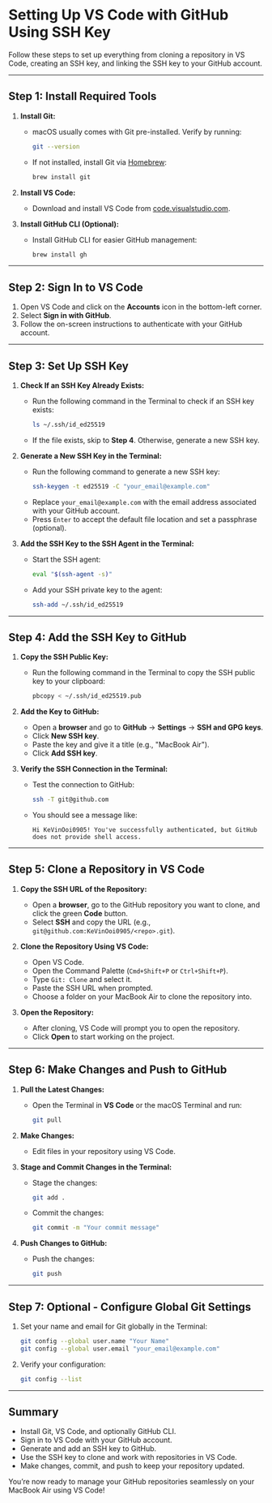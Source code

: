 # Setting Up VS Code with GitHub Using SSH Key

Follow these steps to set up everything from cloning a repository in VS Code, creating an SSH key, and linking the SSH key to your GitHub account.

---

## **Step 1: Install Required Tools**
1. **Install Git:**
   - macOS usually comes with Git pre-installed. Verify by running:
     ```bash
     git --version
     ```
   - If not installed, install Git via [Homebrew](https://brew.sh/):
     ```bash
     brew install git
     ```

2. **Install VS Code:**
   - Download and install VS Code from [code.visualstudio.com](https://code.visualstudio.com/).

3. **Install GitHub CLI (Optional):**
   - Install GitHub CLI for easier GitHub management:
     ```bash
     brew install gh
     ```

---

## **Step 2: Sign In to VS Code**
1. Open VS Code and click on the **Accounts** icon in the bottom-left corner.
2. Select **Sign in with GitHub**.
3. Follow the on-screen instructions to authenticate with your GitHub account.

---

## **Step 3: Set Up SSH Key**
1. **Check If an SSH Key Already Exists:**
   - Run the following command in the Terminal to check if an SSH key exists:
     ```bash
     ls ~/.ssh/id_ed25519
     ```
   - If the file exists, skip to **Step 4**. Otherwise, generate a new SSH key.

2. **Generate a New SSH Key in the Terminal:**
   - Run the following command to generate a new SSH key:
     ```bash
     ssh-keygen -t ed25519 -C "your_email@example.com"
     ```
   - Replace `your_email@example.com` with the email address associated with your GitHub account.
   - Press `Enter` to accept the default file location and set a passphrase (optional).

3. **Add the SSH Key to the SSH Agent in the Terminal:**
   - Start the SSH agent:
     ```bash
     eval "$(ssh-agent -s)"
     ```
   - Add your SSH private key to the agent:
     ```bash
     ssh-add ~/.ssh/id_ed25519
     ```

---

## **Step 4: Add the SSH Key to GitHub**
1. **Copy the SSH Public Key:**
   - Run the following command in the Terminal to copy the SSH public key to your clipboard:
     ```bash
     pbcopy < ~/.ssh/id_ed25519.pub
     ```

2. **Add the Key to GitHub:**
   - Open a **browser** and go to **GitHub** → **Settings** → **SSH and GPG keys**.
   - Click **New SSH key**.
   - Paste the key and give it a title (e.g., "MacBook Air").
   - Click **Add SSH key**.

3. **Verify the SSH Connection in the Terminal:**
   - Test the connection to GitHub:
     ```bash
     ssh -T git@github.com
     ```
   - You should see a message like:
     ```
     Hi KeVinOoi0905! You've successfully authenticated, but GitHub does not provide shell access.
     ```

---

## **Step 5: Clone a Repository in VS Code**
1. **Copy the SSH URL of the Repository:**
   - Open a **browser**, go to the GitHub repository you want to clone, and click the green **Code** button.
   - Select **SSH** and copy the URL (e.g., `git@github.com:KeVinOoi0905/<repo>.git`).

2. **Clone the Repository Using VS Code:**
   - Open VS Code.
   - Open the Command Palette (`Cmd+Shift+P` or `Ctrl+Shift+P`).
   - Type `Git: Clone` and select it.
   - Paste the SSH URL when prompted.
   - Choose a folder on your MacBook Air to clone the repository into.

3. **Open the Repository:**
   - After cloning, VS Code will prompt you to open the repository.
   - Click **Open** to start working on the project.

---

## **Step 6: Make Changes and Push to GitHub**
1. **Pull the Latest Changes:**
   - Open the Terminal in **VS Code** or the macOS Terminal and run:
     ```bash
     git pull
     ```

2. **Make Changes:**
   - Edit files in your repository using VS Code.

3. **Stage and Commit Changes in the Terminal:**
   - Stage the changes:
     ```bash
     git add .
     ```
   - Commit the changes:
     ```bash
     git commit -m "Your commit message"
     ```

4. **Push Changes to GitHub:**
   - Push the changes:
     ```bash
     git push
     ```

---

## **Step 7: Optional - Configure Global Git Settings**
1. Set your name and email for Git globally in the Terminal:
   ```bash
   git config --global user.name "Your Name"
   git config --global user.email "your_email@example.com"
   ```

2. Verify your configuration:
   ```bash
   git config --list
   ```

---

## **Summary**
- Install Git, VS Code, and optionally GitHub CLI.
- Sign in to VS Code with your GitHub account.
- Generate and add an SSH key to GitHub.
- Use the SSH key to clone and work with repositories in VS Code.
- Make changes, commit, and push to keep your repository updated.

You’re now ready to manage your GitHub repositories seamlessly on your MacBook Air using VS Code!